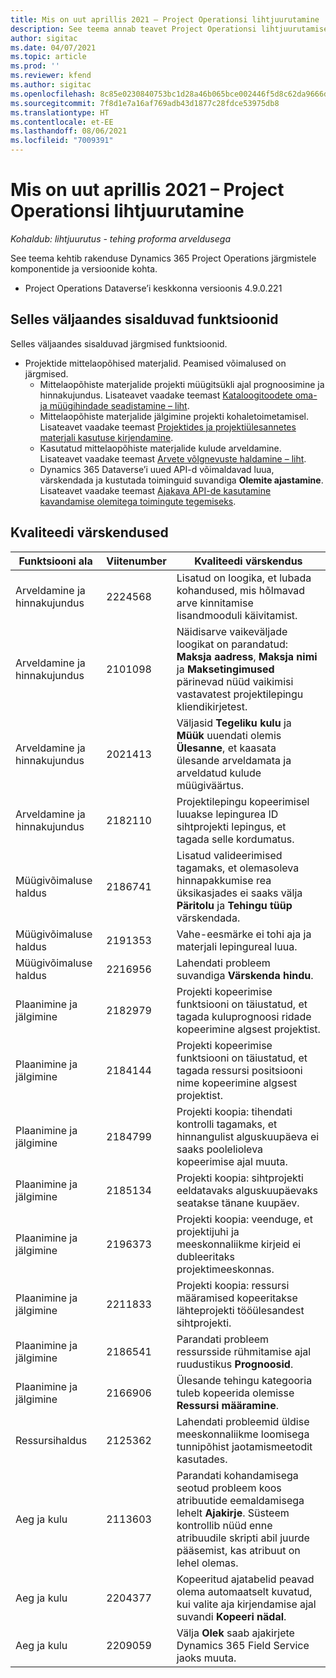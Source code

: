 ```yaml
---
title: Mis on uut aprillis 2021 – Project Operationsi lihtjuurutamine
description: See teema annab teavet Project Operationsi lihtjuurutamise 2021. a aprilli väljalaskes saadaolevate kvaliteedivärskenduste kohta.
author: sigitac
ms.date: 04/07/2021
ms.topic: article
ms.prod: ''
ms.reviewer: kfend
ms.author: sigitac
ms.openlocfilehash: 8c85e0230840753bc1d28a46b065bce002446f5d8c62da9666d58bc9d2a68af8
ms.sourcegitcommit: 7f8d1e7a16af769adb43d1877c28fdce53975db8
ms.translationtype: HT
ms.contentlocale: et-EE
ms.lasthandoff: 08/06/2021
ms.locfileid: "7009391"
---
```

# <a name="whats-new-april-2021---project-operations-lite-deployment"></a>Mis on uut aprillis 2021 – Project Operationsi lihtjuurutamine

_Kohaldub: lihtjuurutus - tehing proforma arveldusega_

See teema kehtib rakenduse Dynamics 365 Project Operations järgmistele komponentide ja versioonide kohta.

  - Project Operations Dataverse’i keskkonna versioonis 4.9.0.221 

## <a name="features-included-in-this-release"></a>Selles väljaandes sisalduvad funktsioonid

Selles väljaandes sisalduvad järgmised funktsioonid.

- Projektide mittelaopõhised materjalid. Peamised võimalused on järgmised.
  - Mittelaopõhiste materjalide projekti müügitsükli ajal prognoosimine ja hinnakujundus. Lisateavet vaadake teemast [Kataloogitoodete oma- ja müügihindade seadistamine – liht](../pricing-costing/set-up-cost-sales-rates-catalog-products.md).
  - Mittelaopõhiste materjalide jälgimine projekti kohaletoimetamisel. Lisateavet vaadake teemast [Projektides ja projektiülesannetes materjali kasutuse kirjendamine](../../material/material-usage-log.md).
  - Kasutatud mittelaopõhiste materjalide kulude arveldamine. Lisateavet vaadake teemast [Arvete võlgnevuste haldamine – liht](../proforma-invoicing/manage-billing-backlog-sales.md#product-billing-backlog).
  - Dynamics 365 Dataverse’i uued API-d võimaldavad luua, värskendada ja kustutada toiminguid suvandiga **Olemite ajastamine**. Lisateavet vaadake teemast [Ajakava API-de kasutamine kavandamise olemitega toimingute tegemiseks](../../project-management/schedule-api-preview.md).

## <a name="quality-updates"></a>Kvaliteedi värskendused

| **Funktsiooni ala** | **Viitenumber** | **Kvaliteedi värskendus** |
| --- | --- | --- |
| Arveldamine ja hinnakujundus | 2224568 | Lisatud on loogika, et lubada kohandused, mis hõlmavad arve kinnitamise lisandmooduli käivitamist. |
| Arveldamine ja hinnakujundus | 2101098 | Näidisarve vaikeväljade loogikat on parandatud: **Maksja aadress**, **Maksja nimi** ja **Maksetingimused** pärinevad nüüd vaikimisi vastavatest projektilepingu kliendikirjetest. |
| Arveldamine ja hinnakujundus | 2021413 | Väljasid **Tegeliku kulu** ja **Müük** uuendati olemis **Ülesanne**, et kaasata ülesande arveldamata ja arveldatud kulude müügiväärtus. |
| Arveldamine ja hinnakujundus | 2182110 | Projektilepingu kopeerimisel luuakse lepingurea ID sihtprojekti lepingus, et tagada selle kordumatus. |
| Müügivõimaluse haldus | 2186741 | Lisatud valideerimised tagamaks, et olemasoleva hinnapakkumise rea üksikasjades ei saaks välja **Päritolu** ja **Tehingu tüüp** värskendada. |
| Müügivõimaluse haldus | 2191353 | Vahe-eesmärke ei tohi aja ja materjali lepingureal luua. |
| Müügivõimaluse haldus | 2216956 | Lahendati probleem suvandiga **Värskenda hindu**. |
| Plaanimine ja jälgimine | 2182979 | Projekti kopeerimise funktsiooni on täiustatud, et tagada kuluprognoosi ridade kopeerimine algsest projektist. |
| Plaanimine ja jälgimine | 2184144 | Projekti kopeerimise funktsiooni on täiustatud, et tagada ressursi positsiooni nime kopeerimine algsest projektist. |
| Plaanimine ja jälgimine | 2184799 | Projekti koopia: tihendati kontrolli tagamaks, et hinnangulist alguskuupäeva ei saaks poolelioleva kopeerimise ajal muuta. |
| Plaanimine ja jälgimine | 2185134 | Projekti koopia: sihtprojekti eeldatavaks alguskuupäevaks seatakse tänane kuupäev. |
| Plaanimine ja jälgimine | 2196373 | Projekti koopia: veenduge, et projektijuhi ja meeskonnaliikme kirjeid ei dubleeritaks projektimeeskonnas. |
| Plaanimine ja jälgimine | 2211833 | Projekti koopia: ressursi määramised kopeeritakse lähteprojekti tööülesandest sihtprojekti. |
| Plaanimine ja jälgimine | 2186541 | Parandati probleem ressursside rühmitamise ajal ruudustikus **Prognoosid**. |
| Plaanimine ja jälgimine | 2166906 | Ülesande tehingu kategooria tuleb kopeerida olemisse **Ressursi määramine**. |
| Ressursihaldus | 2125362 | Lahendati probleemid üldise meeskonnaliikme loomisega tunnipõhist jaotamismeetodit kasutades. |
| Aeg ja kulu | 2113603 | Parandati kohandamisega seotud probleem koos atribuutide eemaldamisega lehelt **Ajakirje**. Süsteem kontrollib nüüd enne atribuudile skripti abil juurde pääsemist, kas atribuut on lehel olemas. |
| Aeg ja kulu | 2204377 | Kopeeritud ajatabelid peavad olema automaatselt kuvatud, kui valite aja kirjendamise ajal suvandi **Kopeeri nädal**. |
| Aeg ja kulu | 2209059 | Välja **Olek** saab ajakirjete Dynamics 365 Field Service jaoks muuta. |
